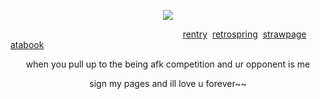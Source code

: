 
<p align="center">
<img src="https://github.com/user-attachments/assets/aeb4b2ad-7b1c-4e4b-9904-05e86e45ab6f" />
</p>








‎ ‎ ‎ ‎ ‎ ‎ ‎ ‎ ‎ ‎ ‎ ‎ ‎ ‎ ‎ ‎ ‎ ‎ ‎ ‎ ‎ ‎ ‎ ‎ ‎ ‎ ‎ ‎ ‎ ‎ ‎ ‎ ‎ ‎ ‎ ‎ ‎ ‎ ‎ ‎ ‎ ‎ ‎ ‎ ‎ ‎ ‎ ‎ ‎ ‎ ‎ ‎ ‎ ‎ ‎ ‎ ‎ ‎ ‎ ‎ ‎ ‎ ‎ ‎ ‎ ‎ ‎ ‎ ‎ ‎ ‎  ‎ ‎ ‎ ‎ ‎ ‎ ‎ ‎ ‎‎ ‎ ‎ ‎ [rentry](https://rentry.co/heavenlyfebruary) ‎ [retrospring](https://retrospring.net/@emari) ‎ ‎[strawpage](https://q84s.straw.page/) ‎ ‎‎[atabook](https://emari.atabook.org/)
<p align="center">
when you pull up to the being afk competition and ur opponent is me 
</p>
<p align="center">
sign my pages and ill love u forever~~
</p>





